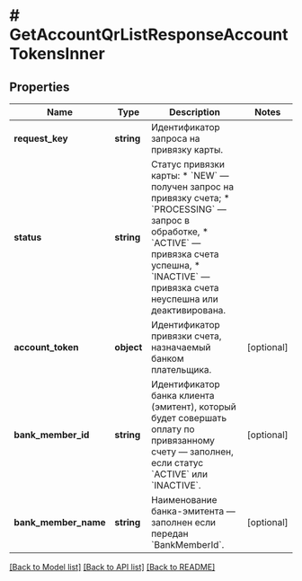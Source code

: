 # # GetAccountQrListResponseAccountTokensInner

## Properties

Name | Type | Description | Notes
------------ | ------------- | ------------- | -------------
**request_key** | **string** | Идентификатор запроса на привязку карты. |
**status** | **string** | Статус привязки карты: * &#x60;NEW&#x60; — получен запрос на привязку счета; * &#x60;PROCESSING&#x60; — запрос в обработке, * &#x60;ACTIVE&#x60; — привязка счета успешна, * &#x60;INACTIVE&#x60; — привязка счета неуспешна или деактивирована. |
**account_token** | **object** | Идентификатор привязки счета, назначаемый банком плательщика. | [optional]
**bank_member_id** | **string** | Идентификатор банка клиента (эмитент), который будет совершать оплату по привязанному счету — заполнен, если статус &#x60;ACTIVE&#x60; или &#x60;INACTIVE&#x60;. | [optional]
**bank_member_name** | **string** | Наименование банка-эмитента — заполнен если передан &#x60;BankMemberId&#x60;. | [optional]

[[Back to Model list]](../../README.md#models) [[Back to API list]](../../README.md#endpoints) [[Back to README]](../../README.md)
